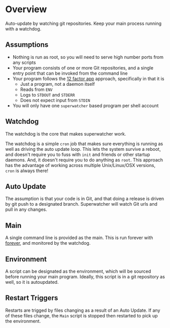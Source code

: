 # Overview #

Auto-update by watching git repositories. Keep your main process
running with a watchdog.

## Assumptions ##

* Nothing is run as root, so you will need to serve high number ports
from any scripts
* Your program consists of one or more Git repositories, and a single
entry point that can be invoked from the command line
* Your program follows the [12 factor app](http://www.12factor.net)
approach, specifically in that it is
  * Just a program, not a daemon itself
  * Reads from `ENV`
  * Logs to `STDOUT` and `STDERR`
  * Does not expect input from `STDIN`
* You will only have one `superwatcher` based program per shell account

## Watchdog ##

The watchdog is the core that makes superwatcher work.

The watchdog is a simple `cron` job that makes sure everything is running
as well as driving the auto update loop. This lets the system survive a
reboot, and doesn't require you to fuss with `init` and friends or other startup
daemons. And, it doesn't require you to do anything as `root`. This
approach has the advantage of working across multiple Unix/Linux/OSX
versions, `cron` is always there!

## Auto Update ##

The assumption is that your code is in Git, and that doing a release is
driven by git push to a designated branch. Superwatcher will watch Git
urls and pull in any changes.

## Main ##

A single command line is provided as the main. This is run forever with
[forever](https://github.com/nodejitsu/forever), and monitored by the
watchdog.

## Environment ##

A script can be designated as the environment, which will be sourced
before running your main program. Ideally, this script is in a git
repository as well, so it is autoupdated.

## Restart Triggers ##

Restarts are trigged by files changing as a result of an Auto Update.
If any of these files change, the `Main` script is stopped then
restarted to pick up the environment.

